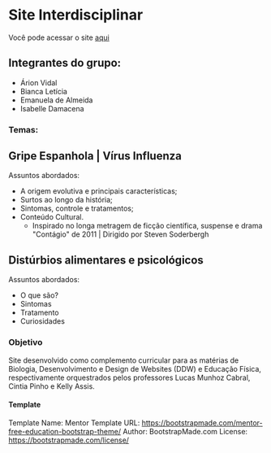 # Site Interdisciplinar 

Você pode acessar o site [aqui](https://biancafsilva.github.io/GripeEspanhola/)

## Integrantes do grupo:
  - Árion Vidal
  - Bianca Letícia
  - Emanuela de Almeida
  - Isabelle Damacena

### Temas: 
## Gripe Espanhola | Vírus Influenza
Assuntos abordados:
  - A origem evolutiva e principais características; 
  - Surtos ao longo da história;
  - Sintomas, controle e tratamentos;
  - Conteúdo Cultural. 
    - Inspirado no longa metragem de ficção científica, suspense e drama "Contágio" de 2011 | Dirigido por Steven Soderbergh

## Distúrbios alimentares e psicológicos
Assuntos abordados:
  - O que são?
  - Sintomas
  - Tratamento
  - Curiosidades

### Objetivo 
Site desenvolvido como complemento curricular para as matérias de Biologia, Desenvolvimento e Design de Websites (DDW) e Educação Física, respectivamente orquestrados pelos professores Lucas Munhoz Cabral, Cintia Pinho e Kelly Assis.

#### Template
Template Name: Mentor
Template URL: https://bootstrapmade.com/mentor-free-education-bootstrap-theme/
Author: BootstrapMade.com
License: https://bootstrapmade.com/license/
